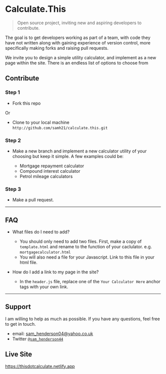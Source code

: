 # Calculate.This

> Open source project, inviting new and aspiring developers to contribute.

The goal is to get developers working as part of a team, with code they have not written along with gaining experience of version control, more specifically making forks and raising pull requests.

We invite you to design a simple utility calculator, and implement as a new page within the site. There is an endless list of options to choose from

## Contribute

### Step 1

- Fork this repo

Or

- Clone to your local machine `http://github.com/samh21/calculate.this.git`

### Step 2

- Make a new branch and implement a new calculator utility of your choosing but keep it simple. A few examples could be:

  - Mortgage repayment calculator
  - Compound interest calculator
  - Petrol mileage calculators

### Step 3

- Make a pull request.

---

## FAQ

- What files do I need to add?

  - You should only need to add two files.
    First, make a copy of `template.html` and rename to the function of your caclulator. e.g. `mortgagecalculator.html`
  - You will also need a file for your Javascript. Link to this file in your html file.

- How do I add a link to my page in the site?
  - In the `header.js` file, replace one of the `Your Calculator Here` anchor tags with your own link.

---

## Support

I am willing to help as much as possible. If you have any questions, feel free to get in touch.

- email: sam_henderson04@yahoo.co.uk
- Twitter <a href="http://twitter.com/sam_henderson44" target="_blank">`@sam_henderson44`</a>

## Live Site

https://thisdotcalculate.netlify.app
